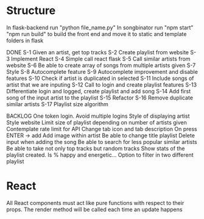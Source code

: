 # Structure

In flask-backend run "python file_name.py"
In songbinator run "npm start"
"npm run build" to build the front end and move it to static and template folders in flask

DONE
S-1 Given an artist, get top tracks
S-2 Create playlist from website
S-3 Implement React
S-4 Simple call react flask
S-5 Call similar artists from website
S-6 Be able to create array of songs from multiple artists given
S-7 Style
S-8 Autocomplete feature
S-9 Autocomplete improvement and disable features
S-10 Check if artist is duplicated in selected
S-11 Include songs of artist that we are inputing
S-12 Call to login and create playlist features
S-13 Differentiate login and logged, create playlist and add song
S-14 Add first song of the input artist to the playlist
S-15 Refactor
S-16 Remove duplicate similar artists
S-17 Playlist size algorithm

BACKLOG
One token login. Avoid multiple logins
Style of displaying artist
Style website
Limit size of playlist depending on number of artists given
Contemplate rate limit for API
Change tab icon and tab description
On press ENTER -> add
Add image within artist
Be able to change title playlist
Delete input when adding the song
Be able to search for less popular similar artists
Be able to take not only top tracks but random tracks
Show stats of the playlist created. Is % happy and energetic...
Option to filter in two different playlist



# React
All React components must act like pure functions with respect to their props.
The render method will be called each time an update happens